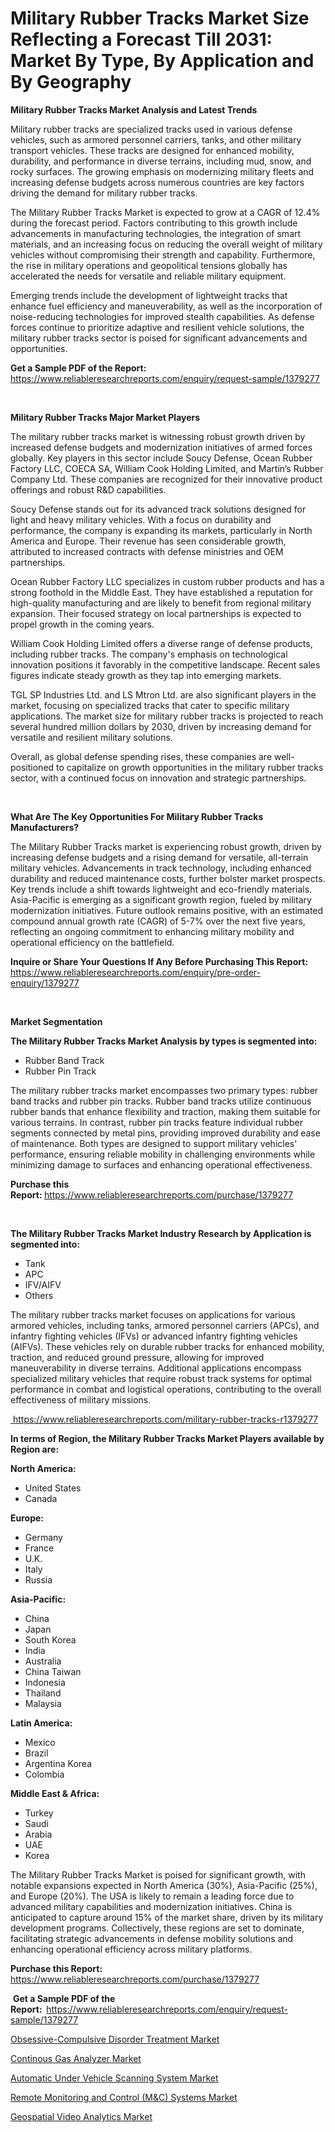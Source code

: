 <p><h1>Military Rubber Tracks Market Size Reflecting a Forecast Till 2031: Market By Type, By Application and By Geography</h1></p><p><strong>Military Rubber Tracks Market Analysis and Latest Trends</strong></p>
<p><p>Military rubber tracks are specialized tracks used in various defense vehicles, such as armored personnel carriers, tanks, and other military transport vehicles. These tracks are designed for enhanced mobility, durability, and performance in diverse terrains, including mud, snow, and rocky surfaces. The growing emphasis on modernizing military fleets and increasing defense budgets across numerous countries are key factors driving the demand for military rubber tracks.</p><p>The Military Rubber Tracks Market is expected to grow at a CAGR of 12.4% during the forecast period. Factors contributing to this growth include advancements in manufacturing technologies, the integration of smart materials, and an increasing focus on reducing the overall weight of military vehicles without compromising their strength and capability. Furthermore, the rise in military operations and geopolitical tensions globally has accelerated the needs for versatile and reliable military equipment. </p><p>Emerging trends include the development of lightweight tracks that enhance fuel efficiency and maneuverability, as well as the incorporation of noise-reducing technologies for improved stealth capabilities. As defense forces continue to prioritize adaptive and resilient vehicle solutions, the military rubber tracks sector is poised for significant advancements and opportunities.</p></p>
<p><strong>Get a Sample PDF of the Report:&nbsp;</strong> <a href="https://www.reliableresearchreports.com/enquiry/request-sample/1379277?utm_campaign=9&utm_medium=2&utm_source=Github&utm_content=ia&utm_term=03112024&utm_id=military-rubber-tracks">https://www.reliableresearchreports.com/enquiry/request-sample/1379277</a></p>
<p>&nbsp;</p>
<p><strong>Military Rubber Tracks Major Market Players</strong></p>
<p><p>The military rubber tracks market is witnessing robust growth driven by increased defense budgets and modernization initiatives of armed forces globally. Key players in this sector include Soucy Defense, Ocean Rubber Factory LLC, COECA SA, William Cook Holding Limited, and Martin’s Rubber Company Ltd. These companies are recognized for their innovative product offerings and robust R&D capabilities.</p><p>Soucy Defense stands out for its advanced track solutions designed for light and heavy military vehicles. With a focus on durability and performance, the company is expanding its markets, particularly in North America and Europe. Their revenue has seen considerable growth, attributed to increased contracts with defense ministries and OEM partnerships.</p><p>Ocean Rubber Factory LLC specializes in custom rubber products and has a strong foothold in the Middle East. They have established a reputation for high-quality manufacturing and are likely to benefit from regional military expansion. Their focused strategy on local partnerships is expected to propel growth in the coming years.</p><p>William Cook Holding Limited offers a diverse range of defense products, including rubber tracks. The company's emphasis on technological innovation positions it favorably in the competitive landscape. Recent sales figures indicate steady growth as they tap into emerging markets.</p><p>TGL SP Industries Ltd. and LS Mtron Ltd. are also significant players in the market, focusing on specialized tracks that cater to specific military applications. The market size for military rubber tracks is projected to reach several hundred million dollars by 2030, driven by increasing demand for versatile and resilient military solutions.</p><p>Overall, as global defense spending rises, these companies are well-positioned to capitalize on growth opportunities in the military rubber tracks sector, with a continued focus on innovation and strategic partnerships.</p></p>
<p>&nbsp;</p>
<p><strong>What Are The Key Opportunities For Military Rubber Tracks Manufacturers?</strong></p>
<p><p>The Military Rubber Tracks market is experiencing robust growth, driven by increasing defense budgets and a rising demand for versatile, all-terrain military vehicles. Advancements in track technology, including enhanced durability and reduced maintenance costs, further bolster market prospects. Key trends include a shift towards lightweight and eco-friendly materials. Asia-Pacific is emerging as a significant growth region, fueled by military modernization initiatives. Future outlook remains positive, with an estimated compound annual growth rate (CAGR) of 5-7% over the next five years, reflecting an ongoing commitment to enhancing military mobility and operational efficiency on the battlefield.</p></p>
<p><strong>Inquire or Share Your Questions If Any Before Purchasing This Report:</strong> <a href="https://www.reliableresearchreports.com/enquiry/pre-order-enquiry/1379277?utm_campaign=9&utm_medium=2&utm_source=Github&utm_content=ia&utm_term=03112024&utm_id=military-rubber-tracks">https://www.reliableresearchreports.com/enquiry/pre-order-enquiry/1379277</a></p>
<p>&nbsp;</p>
<p><strong>Market Segmentation</strong></p>
<p><strong>The Military Rubber Tracks Market Analysis by types is segmented into:</strong></p>
<p><ul><li>Rubber Band Track</li><li>Rubber Pin Track</li></ul></p>
<p><p>The military rubber tracks market encompasses two primary types: rubber band tracks and rubber pin tracks. Rubber band tracks utilize continuous rubber bands that enhance flexibility and traction, making them suitable for various terrains. In contrast, rubber pin tracks feature individual rubber segments connected by metal pins, providing improved durability and ease of maintenance. Both types are designed to support military vehicles' performance, ensuring reliable mobility in challenging environments while minimizing damage to surfaces and enhancing operational effectiveness.</p></p>
<p><strong>Purchase this Report:&nbsp;</strong><a href="https://www.reliableresearchreports.com/purchase/1379277?utm_campaign=9&utm_medium=2&utm_source=Github&utm_content=ia&utm_term=03112024&utm_id=military-rubber-tracks">https://www.reliableresearchreports.com/purchase/1379277</a></p>
<p>&nbsp;</p>
<p><strong>The Military Rubber Tracks Market Industry Research by Application is segmented into:</strong></p>
<p><ul><li>Tank</li><li>APC</li><li>IFV/AIFV</li><li>Others</li></ul></p>
<p><p>The military rubber tracks market focuses on applications for various armored vehicles, including tanks, armored personnel carriers (APCs), and infantry fighting vehicles (IFVs) or advanced infantry fighting vehicles (AIFVs). These vehicles rely on durable rubber tracks for enhanced mobility, traction, and reduced ground pressure, allowing for improved maneuverability in diverse terrains. Additional applications encompass specialized military vehicles that require robust track systems for optimal performance in combat and logistical operations, contributing to the overall effectiveness of military missions.</p></p>
<p><a href="https://www.reliableresearchreports.com/military-rubber-tracks-r1379277?utm_campaign=9&utm_medium=2&utm_source=Github&utm_content=ia&utm_term=03112024&utm_id=military-rubber-tracks">&nbsp;https://www.reliableresearchreports.com/military-rubber-tracks-r1379277</a></p>
<p><strong>In terms of Region, the Military Rubber Tracks Market Players available by Region are:</strong></p>
<p>
    <p> <strong> North America: </strong>
        <ul>
            <li>United States</li>
            <li>Canada</li>
        </ul>
        </p> 
    <p> <strong> Europe: </strong>
        <ul>
            <li>Germany</li>
            <li>France</li>
            <li>U.K.</li>
            <li>Italy</li>
            <li>Russia</li>
        </ul>
        </p> 
    <p> <strong> Asia-Pacific: </strong>
        <ul>
            <li>China</li>
            <li>Japan</li>
            <li>South Korea</li>
            <li>India</li>
            <li>Australia</li>
            <li>China Taiwan</li>
            <li>Indonesia</li>
            <li>Thailand</li>
            <li>Malaysia</li>
        </ul>
        </p> 
    <p> <strong> Latin America: </strong>
        <ul>
            <li>Mexico</li>
            <li>Brazil</li>
            <li>Argentina Korea</li>
            <li>Colombia</li>
        </ul>
        </p> 
    <p> <strong> Middle East & Africa: </strong>
        <ul>
            <li>Turkey</li>
            <li>Saudi</li>
            <li>Arabia</li>
            <li>UAE</li>
            <li>Korea</li>
        </ul>
    </p>
    </p>
<p><p>The Military Rubber Tracks Market is poised for significant growth, with notable expansions expected in North America (30%), Asia-Pacific (25%), and Europe (20%). The USA is likely to remain a leading force due to advanced military capabilities and modernization initiatives. China is anticipated to capture around 15% of the market share, driven by its military development programs. Collectively, these regions are set to dominate, facilitating strategic advancements in defense mobility solutions and enhancing operational efficiency across military platforms.</p></p>
<p><strong>Purchase this Report: </strong><a href="https://www.reliableresearchreports.com/purchase/1379277?utm_campaign=9&utm_medium=2&utm_source=Github&utm_content=ia&utm_term=03112024&utm_id=military-rubber-tracks">https://www.reliableresearchreports.com/purchase/1379277</a></p>
<p>&nbsp;<strong>Get a Sample PDF of the Report:&nbsp;&nbsp;</strong><a href="https://www.reliableresearchreports.com/enquiry/request-sample/1379277?utm_campaign=9&utm_medium=2&utm_source=Github&utm_content=ia&utm_term=03112024&utm_id=military-rubber-tracks">https://www.reliableresearchreports.com/enquiry/request-sample/1379277</a></p>
<p><strong></strong></p>
<p><p><a href="https://issuu.com/reportprime-2/docs/obsessive-compulsive-disorder-treat_af48e0eed1b056?utm_campaign=9&utm_medium=2&utm_source=Github&utm_content=ia&utm_term=03112024&utm_id=military-rubber-tracks">Obsessive-Compulsive Disorder Treatment Market</a></p><p><a href="https://www.linkedin.com/pulse/in-depth-continous-gas-analyzer-market-review-size-share-142cagr-p09vf?utm_campaign=9&utm_medium=2&utm_source=Github&utm_content=ia&utm_term=03112024&utm_id=military-rubber-tracks">Continous Gas Analyzer Market</a></p><p><a href="https://github.com/MCGEE-CRANECaitlyn/Market-Research-Report-List-1/blob/main/automatic-under-vehicle-scanning-system-market.md?utm_campaign=9&utm_medium=2&utm_source=Github&utm_content=ia&utm_term=03112024&utm_id=military-rubber-tracks">Automatic Under Vehicle Scanning System Market</a></p><p><a href="https://www.linkedin.com/pulse/in-depth-remote-monitoring-control-mc-systems-market-review-size-tvjsf?utm_campaign=9&utm_medium=2&utm_source=Github&utm_content=ia&utm_term=03112024&utm_id=military-rubber-tracks">Remote Monitoring and Control (M&C) Systems Market</a></p><p><a href="https://issuu.com/reportprime-2/docs/geospatial-video-analytics-market-s_bdc43f3aa308b3?utm_campaign=9&utm_medium=2&utm_source=Github&utm_content=ia&utm_term=03112024&utm_id=military-rubber-tracks">Geospatial Video Analytics Market</a></p></p>